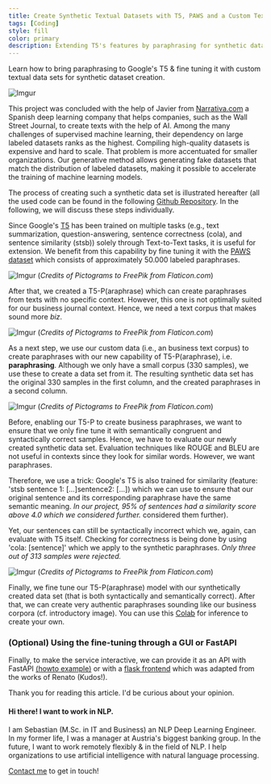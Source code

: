 ```yaml
---
title: Create Synthetic Textual Datasets with T5, PAWS and a Custom Text Corpus
tags: [Coding]
style: fill
color: primary
description: Extending T5's features by paraphrasing for synthetic dataset creation.
---
```


Learn how to bring paraphrasing to Google's T5 & fine tuning it with custom textual data sets for synthetic dataset creation.

![Imgur](https://i.imgur.com/Y6awmWp.gif)

This project was concluded with the help of Javier from [Narrativa.com](www.narrativa.com) a Spanish deep learning company that helps companies, such as the Wall Street Journal, to create texts with the help of AI. Among the many challenges of supervised machine learning, their dependency on large labeled datasets ranks as the highest. 
Compiling high-quality datasets is expensive and hard to scale. That problem is more accentuated for smaller organizations. Our generative method allows generating fake datasets that match the distribution of labeled datasets, making it possible to accelerate the training of machine learning models. 

The process of creating such a synthetic data set is illustrated hereafter (all the used code can be found in the following [Github Repository](https://github.com/seduerr91/synthetic_pub). In the following, we will discuss these steps individually.

Since Google's [T5](https://ai.googleblog.com/2020/02/exploring-transfer-learning-with-t5.html) has been trained on multiple tasks (e.g., text summarization, question-answering, sentence correctness (cola), and sentence similarity (stsb)) solely through Text-to-Text tasks, it is useful for extension. We benefit from this capability by fine tuning it with the [PAWS dataset](https://github.com/google-research-datasets/paws) which consists of approximately 50.000 labeled paraphrases. 

![Imgur](https://i.imgur.com/oga2G7V.jpg)
(_Credits of Pictograms to FreePik from Flaticon.com_)

After that, we created a T5-P(araphrase) which can create paraphrases from texts with no specific context. However, this one is not optimally suited for our business journal context. Hence, we need a text corpus that makes sound more _biz_.


![Imgur](https://i.imgur.com/PlUg2jG.jpg)
(_Credits of Pictograms to FreePik from Flaticon.com_)

As a next step, we use our custom data (i.e., an business text corpus) to create paraphrases with our new capability of T5-P(araphrase), i.e. __paraphrasing__. Although we only have a small corpus (330 samples), we use these to create a data set from it. The resulting synthetic data set has the original 330 samples in the first column, and the created paraphrases in a second column. 


![Imgur](https://i.imgur.com/X9U1jN8.jpg)
(_Credits of Pictograms to FreePik from Flaticon.com_)

Before, enabling our T5-P to create business paraphrases, we want to ensure that we only fine tune it with semantically congruent and syntactically correct samples. Hence, we have to evaluate our newly created synthetic data set. Evaluation techniques like ROUGE and BLEU are not useful in contexts since they look for similar words. However, we want paraphrases. 

Therefore, we use a trick: Google's T5 is also trained for similarity (feature: 'stsb sentence 1: [...]sentence2: [...]) which we can use to ensure that our original sentence and its corresponding paraphrase have the same semantic meaning. _In our project, 95% of sentences had a similarity score above 4.0 which we considered further._ considered them further). 

Yet, our sentences can still be syntactically incorrect which we, again, can evaluate with T5 itself. Checking for correctness is being done by using 'cola: [sentence]' which we apply to the synthetic paraphrases. _Only three out of 313 samples were rejected._ 


![Imgur](https://i.imgur.com/VQNLBNq.jpg)
(_Credits of Pictograms to FreePik from Flaticon.com_)

Finally, we fine tune our T5-P(araphrase) model with our synthetically created data set (that is both syntactically and semantically correct). After that, we can create very authentic paraphrases sounding like our business corpora (cf. introductory image). You can use this [Colab](https://github.com/seduerr91/pawraphrase_public/blob/master/t5_pawraphrase_inference.ipynb) for inference to create your own.


### (Optional) Using the fine-tuning through a GUI or FastAPI

Finally, to make the service interactive, we can provide it as an API with FastAPI [(howto example)](https://seduerr91.github.io/blog/ilm-fastapi) or with a [flask frontend](https://github.com/renatoviolin/T5-paraphrase-generation) which was adapted from the works of Renato (Kudos!).

Thank you for reading this article. I'd be curious about your opinion.

#### Hi there! I want to work in NLP.

I am Sebastian (M.Sc. in IT and Business) an NLP Deep Learning Engineer. In my former life, I was a manager at Austria's biggest banking group. In the future, I want to work remotely flexibly & in the field of NLP. I help organizations to use artificial intelligence with natural language processing.

[Contact me](https://www.linkedin.com/in/sebastianduerr/) to get in touch!